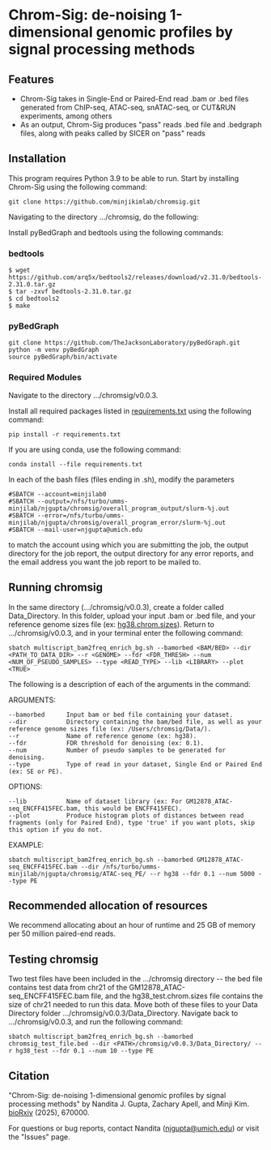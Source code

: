 # Chrom-Sig: de-noising 1-dimensional genomic profiles by signal processing methods

## Features
* Chrom-Sig takes in Single-End or Paired-End read .bam or .bed files generated from ChIP-seq, ATAC-seq, snATAC-seq, or CUT&RUN experiments, among others 
* As an output, Chrom-Sig produces "pass" reads .bed file and .bedgraph files, along with peaks called by SICER on "pass" reads

## Installation
This program requires Python 3.9 to be able to run.
Start by installing Chrom-Sig using the following command:
```
git clone https://github.com/minjikimlab/chromsig.git
```
Navigating to the directory .../chromsig, do the following:

Install pyBedGraph and bedtools using the following commands:
### bedtools
```
$ wget https://github.com/arq5x/bedtools2/releases/download/v2.31.0/bedtools-2.31.0.tar.gz
$ tar -zxvf bedtools-2.31.0.tar.gz
$ cd bedtools2
$ make
```
### pyBedGraph
```
git clone https://github.com/TheJacksonLaboratory/pyBedGraph.git
python -m venv pyBedGraph
source pyBedGraph/bin/activate
```
### Required Modules
Navigate to the directory .../chromsig/v0.0.3.

Install all required packages listed in [requirements.txt](https://github.com/minjikimlab/chromsig/blob/main/v0.0.3/requirements.txt) using the following command:

`pip install -r requirements.txt`

If you are using conda, use the following command:

`conda install --file requirements.txt`

In each of the bash files (files ending in .sh), modify the parameters
```
#SBATCH --account=minjilab0 
#SBATCH --output=/nfs/turbo/umms-minjilab/njgupta/chromsig/overall_program_output/slurm-%j.out
#SBATCH --error=/nfs/turbo/umms-minjilab/njgupta/chromsig/overall_program_error/slurm-%j.out
#SBATCH --mail-user=njgupta@umich.edu
```
to match the account using which you are submitting the job, the output directory for the job report, the output directory for any error reports, and the email address you want the job report to be mailed to.

## Running chromsig
In the same directory (.../chromsig/v0.0.3), create a folder called Data_Directory. In this folder, upload your input .bam or .bed file, and your reference genome sizes file (ex: [hg38.chrom.sizes](https://github.com/minjikimlab/chromsig/blob/main/v0.0.3/hg38.chrom.sizes)).
Return to .../chromsig/v0.0.3, and in your terminal enter the following command:

`sbatch multiscript_bam2freq_enrich_bg.sh --bamorbed <BAM/BED> --dir <PATH_TO_DATA_DIR> --r <GENOME> --fdr <FDR_THRESH> --num <NUM_OF_PSEUDO_SAMPLES> --type <READ_TYPE> --lib <LIBRARY> --plot <TRUE>`

The following is a description of each of the arguments in the command:

ARGUMENTS:

    --bamorbed      Input bam or bed file containing your dataset.
    --dir           Directory containing the bam/bed file, as well as your reference genome sizes file (ex: /Users/chromsig/Data/).
    --r             Name of reference genome (ex: hg38).
    --fdr           FDR threshold for denoising (ex: 0.1).
    --num           Number of pseudo samples to be generated for denoising.
    --type          Type of read in your dataset, Single End or Paired End (ex: SE or PE).

OPTIONS:
      
    --lib           Name of dataset library (ex: For GM12878_ATAC-seq_ENCFF415FEC.bam, this would be ENCFF415FEC).
    --plot          Produce histogram plots of distances between read fragments (only for Paired End), type 'true' if you want plots, skip this option if you do not.
            
EXAMPLE:

    sbatch multiscript_bam2freq_enrich_bg.sh --bamorbed GM12878_ATAC-seq_ENCFF415FEC.bam --dir /nfs/turbo/umms-minjilab/njgupta/chromsig/ATAC-seq_PE/ --r hg38 --fdr 0.1 --num 5000 --type PE

## Recommended allocation of resources
We recommend allocating about an hour of runtime and 25 GB of memory per 50 million paired-end reads.

## Testing chromsig
Two test files have been included in the .../chromsig directory -- the bed file contains test data from chr21 of the GM12878_ATAC-seq_ENCFF415FEC.bam file, and the hg38_test.chrom.sizes file contains the size of chr21 needed to run this data. Move both of these files to your Data Directory folder .../chromsig/v0.0.3/Data_Directory. Navigate back to .../chromsig/v0.0.3, and run the following command:
```
sbatch multiscript_bam2freq_enrich_bg.sh --bamorbed chromsig_test_file.bed --dir <PATH>/chromsig/v0.0.3/Data_Directory/ --r hg38_test --fdr 0.1 --num 10 --type PE
```

## Citation
"Chrom-Sig: de-noising 1-dimensional genomic profiles by signal processing methods" by Nandita J. Gupta, Zachary Apell, and Minji Kim. [bioRxiv](https://www.biorxiv.org/content/10.1101/2025.08.12.670000v1) (2025), 670000.

For questions or bug reports, contact Nandita (njgupta@umich.edu) or visit the "Issues" page.
